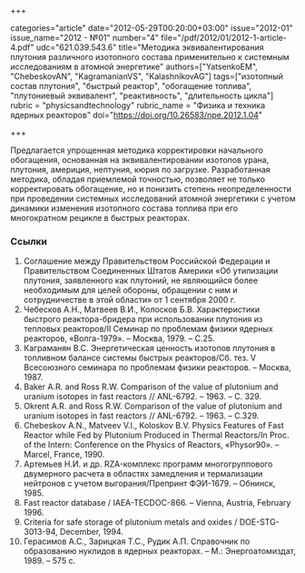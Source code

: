 +++

categories="article"
date="2012-05-29T00:20:00+03:00"
issue="2012-01"
issue_name="2012 - №01"
number="4"
file="/pdf/2012/01/2012-1-article-4.pdf"
udc="621.039.543.6"
title="Методика эквивалентирования плутония различного изотопного состава применительно к системным исследованиям в атомной энергетике"
authors=["YatsenkoEM", "ChebeskovAN", "KagramanianVS", "KalashnikovAG"]
tags=["изотопный состав плутония", "быстрый реактор", "обогащение топлива", "плутониевый эквивалент", "реактивность", "длительность цикла"]
rubric = "physicsandtechnology"
rubric_name = "Физика и техника ядерных реакторов"
doi="https://doi.org/10.26583/npe.2012.1.04"

+++

Предлагается упрощенная методика корректировки начального обогащения, основанная на эквивалентировании изотопов урана, плутония, америция, нептуния, кюрия по загрузке. Разработанная методика, обладая приемлемой точностью, позволяет не только корректировать обогащение, но и понизить степень неопределенности при проведении системных исследований атомной энергетики с учетом динамики изменения изотопного состава топлива при его многократном рецикле в быстрых реакторах.

### Ссылки

1. Соглашение между Правительством Российской Федерации и Правительством Соединенных Штатов Америки «Об утилизации плутония, заявленного как плутоний, не являющийся более необходимым для целей обороны, обращении с ним и сотрудничестве в этой области» от 1 сентября 2000 г.
2. Чебесков А.Н., Матвеев В.И., Колосков Б.В. Характеристики быстрого реактора-бридера при использовании плутония из тепловых реакторов/II Семинар по проблемам физики ядерных реакторов, «Волга-1979». – Москва, 1979. – С.25.
3. Каграманян В.С. Энергетическая ценность изотопов плутония в топливном балансе системы быстрых реакторов/Сб. тез. V Всесоюзного семинара по проблемам физики реакторов. – Москва, 1987.
4. Baker A.R. and Ross R.W. Comparison of the value of plutonium and uranium isotopes in fast reactors // ANL-6792. – 1963. – С. 329.
5. Okrent A.R. and Ross R.W. Comparison of the value of plutonium and uranium isotopes in fast reactors // ANL-6792. – 1963. – C.329.
6. Chebeskov A.N., Matveev V.I., Koloskov B.V. Physics Features of Fast Reactor while Fed by Plutonium Produced in Thermal Reactors/In Proc. of the Intern: Conference on the Physics of Reactors, «Physor90». – Marcel, France, 1990.
7. Артемьев Н.И. и др. RZA-комплекс программ многогруппового двумерного расчета в областях замедления и термализации нейтронов с учетом выгорания/Препринт ФЭИ-1679. – Обнинск, 1985.
8. Fast reactor database / IAEA-TECDOC-866. – Vienna, Austria, February 1996.
9. Criteria for safe storage of plutonium metals and oxides / DOE-STG-3013-94, December, 1994.
10. Герасимов А.С., Зарицкая Т.С., Рудик А.П. Справочник по образованию нуклидов в ядерных реакторах. – М.: Энергоатомиздат, 1989. – 575 с.